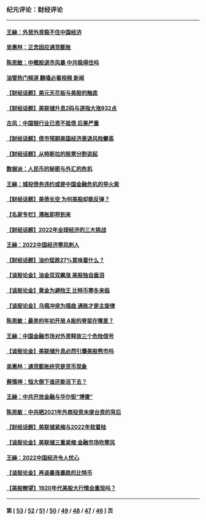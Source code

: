 ### 纪元评论：财经评论
---
#### [王赫：外贸外资稳不住中国经济](../../pages/nsc1026/n13753933.md?06190330) 
#### [吴惠林：正念因应通货膨胀](../../pages/nsc1026/n13750350.md?06190330) 
#### [陈思敏：中概股退市风暴 中共稳得住吗](../../pages/nsc1026/n13738978.md?06190330) 
#### [油管热门频道 翻墙必看视频 新闻](ok?06190330)
#### [【财经话题】美元天花板与美股的触底](../../pages/nsc1026/n13736495.md?06190330) 
#### [【财经话题】美联储升息2码与道指大涨932点](../../pages/nsc1026/n13727377.md?06190330) 
#### [古风：中国银行业已资不抵债 后果严重](../../pages/nsc1026/n13726111.md?06190330) 
#### [【财经话题】债市预期美国经济衰退风险攀高](../../pages/nsc1026/n13698043.md?06190330) 
#### [【财经话题】从特斯拉的股票分割说起](../../pages/nsc1026/n13679733.md?06190330) 
#### [数据派：人民币的秘密与外汇的危机](../../pages/nsc1026/n13667092.md?06190330) 
#### [王赫：城投债务违约或是中国金融危机的导火索](../../pages/nsc1026/n13665322.md?06190330) 
#### [【财经话题】美债长空 为何美股却能反弹？](../../pages/nsc1026/n13665895.md?06190330) 
#### [【名家专栏】滞胀即将到来](../../pages/nsc1026/n13658171.md?06190330) 
#### [【财经话题】2022年全球经济的三大挑战](../../pages/nsc1026/n13654423.md?06190330) 
#### [王赫：2022中国经济寒风刺人](../../pages/nsc1026/n13651403.md?06190330) 
#### [【财经话题】油价猛跌27%意味着什么？](../../pages/nsc1026/n13648767.md?06190330) 
#### [【谈股论金】油金双双飙涨 美股独自垂泪](../../pages/nsc1026/n13631742.md?06190330) 
#### [【谈股论金】黄金为避险王 比特币寒冬来临](../../pages/nsc1026/n13600406.md?06190330) 
#### [【谈股论金】乌俄冲突为插曲 通胀才是主旋律](../../pages/nsc1026/n13576797.md?06190330) 
#### [陈思敏：最差的年初开局 A股的脊梁在哪里？](../../pages/nsc1026/n13558359.md?06190330) 
#### [王赫：中国金融市场对外资释放三个危险信号](../../pages/nsc1026/n13546389.md?06190330) 
#### [【谈股论金】美联储升息必然引爆美股熊市吗](../../pages/nsc1026/n13519194.md?06190330) 
#### [吴惠林：通货膨胀终究是货币现象](../../pages/nsc1026/n13512979.md?06190330) 
#### [蔡慎坤：恒大倒下谁还能活下去？](../../pages/nsc1026/n13501831.md?06190330) 
#### [王赫：中共开放金融与华尔街“博傻”](../../pages/nsc1026/n13501138.md?06190330) 
#### [陈思敏：中共晒2021年外商投资未提台资的背后](../../pages/nsc1026/n13501057.md?06190330) 
#### [【财经话题】美联储紧缩与2022年软着陆](../../pages/nsc1026/n13498354.md?06190330) 
#### [【谈股论金】美联储三重紧缩 金融市场吹寒风](../../pages/nsc1026/n13487202.md?06190330) 
#### [王赫：2022中国经济令人忧心](../../pages/nsc1026/n13480433.md?06190330) 
#### [【谈股论金】再谈暴涨暴跌的比特币](../../pages/nsc1026/n13428036.md?06190330) 
#### [【美股瞭望】1920年代美股大行情会重现吗？](../../pages/nsc1026/n13425425.md?06190330) 

---
#### 第 [ [53](./53.md?06190330) / [52](./52.md?06190330) / [51](./51.md?06190330) / [50](./50.md?06190330) / [49](./49.md?06190330) / [48](./48.md?06190330) / [47](./47.md?06190330) / [46](./46.md?06190330) ] 页
